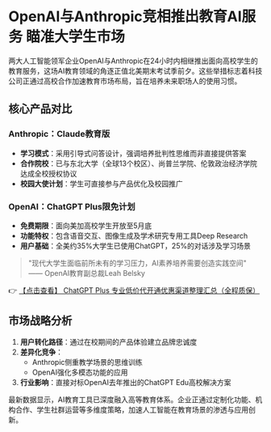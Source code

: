 # OpenAI与Anthropic竞相推出教育AI服务 瞄准大学生市场

两大人工智能领军企业OpenAI与Anthropic在24小时内相继推出面向高校学生的教育服务，这场AI教育领域的角逐正值北美期末考试季前夕。这些举措标志着科技公司正通过高校合作加速教育市场布局，旨在培养未来职场人的使用习惯。

## 核心产品对比

### Anthropic：Claude教育版
- **学习模式**：采用引导式问答设计，强调培养批判性思维而非直接提供答案
- **合作院校**：已与东北大学（全球13个校区）、尚普兰学院、伦敦政治经济学院达成全校授权协议
- **校园大使计划**：学生可直接参与产品优化及校园推广

### OpenAI：ChatGPT Plus限免计划
- **免费期限**：面向美加高校学生开放至5月底
- **功能特权**：包含语音交互、图像生成及学术研究专用工具Deep Research
- **用户基础**：全美约35%大学生已使用ChatGPT，25%的对话涉及学习场景

> "现代大学生面临前所未有的学习压力，AI素养培养需要创造实践空间" —— OpenAI教育副总裁Leah Belsky

👉 [【点击查看】 ChatGPT Plus 专业低价代开通优惠渠道整理汇总（全程质保）](https://bit.ly/DaiKai)

## 市场战略分析
1. **用户转化路径**：通过在校期间的产品体验建立品牌忠诚度
2. **差异化竞争**：
   - Anthropic侧重教学场景的思维训练
   - OpenAI强化多模态功能的应用
3. **行业影响**：直接对标OpenAI去年推出的ChatGPT Edu高校解决方案

最新数据显示，AI教育工具已深度融入高等教育体系。企业正通过定制化功能、机构合作、学生社群运营等多维度策略，加速人工智能在教育场景的渗透与应用创新。